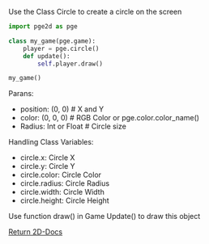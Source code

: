 Use the Class Circle to create a circle on the screen

```py
import pge2d as pge

class my_game(pge.game):
    player = pge.circle()
    def update():
        self.player.draw()

my_game()
```

Parans:
- position: (0, 0) # X and Y
- color: (0, 0, 0) # RGB Color or pge.color.color_name()
- Radius: Int or Float # Circle size

Handling Class Variables:

- circle.x: Circle X
- circle.y: Circle Y
- circle.color: Circle Color
- circle.radius: Circle Radius
- circle.width: Circle Width
- circle.height: Circle Height

Use function draw() in Game Update() to draw this object

[Return 2D-Docs](README.md)
